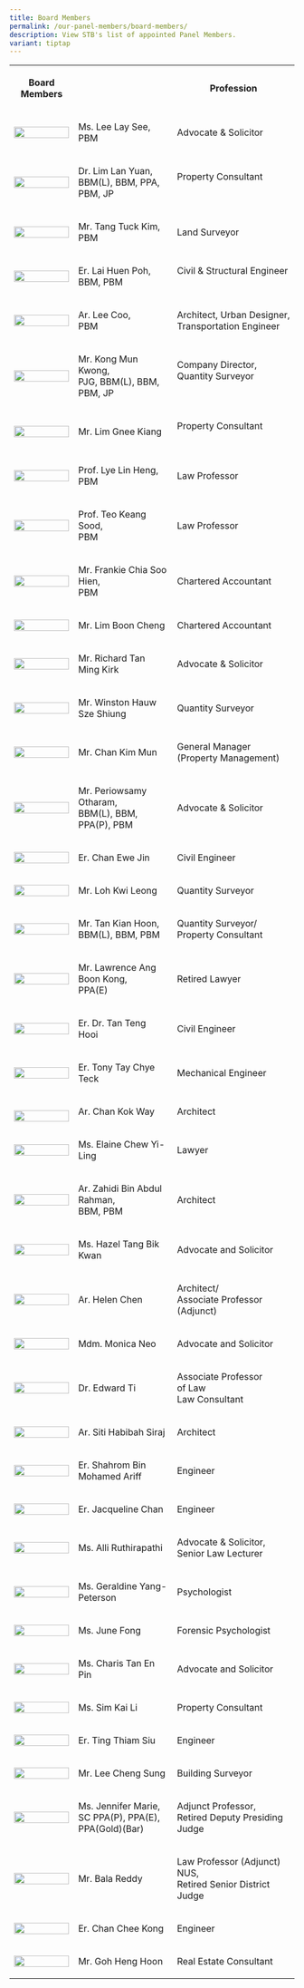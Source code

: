 ```yaml
---
title: Board Members
permalink: /our-panel-members/board-members/
description: View STB's list of appointed Panel Members.
variant: tiptap
---
```

<table style="minWidth: 75px">
<colgroup>
<col>
<col>
<col>
</colgroup>
<tbody>
<tr>
<th rowspan="1" colspan="1">
<p>Board Members</p>
</th>
<th rowspan="1" colspan="1">
<p></p>
</th>
<th rowspan="1" colspan="1">
<p>Profession</p>
</th>
</tr>
<tr>
<td rowspan="1" colspan="1">
<div class="isomer-image-wrapper">
<img style="width: 100%" height="auto" width="100%" alt="" src="/images/Our Panel Members/Leadership/ms-lee-lay-see.jpg">
</div>
</td>
<td rowspan="1" colspan="1">
<p>Ms. Lee Lay See,
<br>PBM</p>
</td>
<td rowspan="1" colspan="1">
<p>Advocate &amp; Solicitor</p>
</td>
</tr>
<tr>
<td rowspan="1" colspan="1">
<div class="isomer-image-wrapper">
<img style="width: 100%" height="auto" width="100%" alt="" src="/images/Our%20Panel%20Members/Board%20of%20Members/dr-lim-lan-yuan.jpg">
</div>
</td>
<td rowspan="1" colspan="1">
<p>Dr. Lim Lan Yuan,
<br>BBM(L), BBM, PPA, PBM,&nbsp;JP</p>
</td>
<td rowspan="1" colspan="1">
<p>Property Consultant &nbsp; &nbsp; &nbsp; &nbsp; &nbsp; &nbsp;&nbsp; &nbsp;
&nbsp; &nbsp; &nbsp;</p>
</td>
</tr>
<tr>
<td rowspan="1" colspan="1">
<div class="isomer-image-wrapper">
<img style="width: 100%" height="auto" width="100%" alt="" src="/images/Our%20Panel%20Members/Board%20of%20Members/mr-tang-tuck-kim.jpg">
</div>
</td>
<td rowspan="1" colspan="1">
<p>Mr. Tang Tuck Kim,
<br>PBM
<br>
</p>
</td>
<td rowspan="1" colspan="1">
<p>Land Surveyor &nbsp; &nbsp; &nbsp;</p>
</td>
</tr>
<tr>
<td rowspan="1" colspan="1">
<div class="isomer-image-wrapper">
<img style="width: 100%" height="auto" width="100%" alt="" src="/images/Our%20Panel%20Members/Board%20of%20Members/mr-lai-huen-poh.jpg">
</div>
</td>
<td rowspan="1" colspan="1">
<p>Er. Lai Huen Poh,
<br>BBM, PBM
<br>
</p>
</td>
<td rowspan="1" colspan="1">
<p>Civil &amp; Structural Engineer &nbsp; &nbsp; &nbsp; &nbsp;&nbsp; &nbsp;
&nbsp; &nbsp; &nbsp; &nbsp; &nbsp; &nbsp; &nbsp;</p>
</td>
</tr>
<tr>
<td rowspan="1" colspan="1">
<div class="isomer-image-wrapper">
<img style="width: 100%" height="auto" width="100%" alt="" src="/images/Our%20Panel%20Members/Board%20of%20Members/mr-lee-coo.jpg">
</div>
</td>
<td rowspan="1" colspan="1">
<p>Ar. Lee Coo,
<br>PBM</p>
</td>
<td rowspan="1" colspan="1">
<p>Architect, Urban Designer,
<br>Transportation Engineer
<br>
</p>
</td>
</tr>
<tr>
<td rowspan="1" colspan="1">
<div class="isomer-image-wrapper">
<img style="width: 100%" height="auto" width="100%" alt="" src="/images/Our%20Panel%20Members/Board%20of%20Members/mr-kong-mun-kwong.jpg">
</div>
</td>
<td rowspan="1" colspan="1">
<p>Mr. Kong Mun Kwong,
<br>PJG, BBM(L), BBM, PBM, JP
<br>
</p>
</td>
<td rowspan="1" colspan="1">
<p>Company Director,
<br>Quantity Surveyor
<br>&nbsp; &nbsp; &nbsp;&nbsp; &nbsp; &nbsp; &nbsp; &nbsp; &nbsp; &nbsp; &nbsp;</p>
</td>
</tr>
<tr>
<td rowspan="1" colspan="1">
<div class="isomer-image-wrapper">
<img style="width: 100%" height="auto" width="100%" alt="" src="/images/Our%20Panel%20Members/Board%20of%20Members/mr-lim-gnee-kiang.jpg">
</div>
</td>
<td rowspan="1" colspan="1">
<p>Mr. Lim Gnee Kiang</p>
</td>
<td rowspan="1" colspan="1">
<p>Property Consultant &nbsp; &nbsp; &nbsp;&nbsp; &nbsp; &nbsp; &nbsp; &nbsp;
&nbsp; &nbsp; &nbsp;</p>
</td>
</tr>
<tr>
<td rowspan="1" colspan="1">
<div class="isomer-image-wrapper">
<img style="width: 100%" height="auto" width="100%" alt="" src="/images/Our%20Panel%20Members/Board%20of%20Members/assoc-prof-lye_lin_heng-v2.jpg">
</div>
</td>
<td rowspan="1" colspan="1">
<p>Prof. Lye Lin Heng,
<br>PBM
<br>
</p>
</td>
<td rowspan="1" colspan="1">
<p>Law Professor</p>
</td>
</tr>
<tr>
<td rowspan="1" colspan="1">
<div class="isomer-image-wrapper">
<img style="width: 100%" height="auto" width="100%" alt="" src="/images/Our%20Panel%20Members/Board%20of%20Members/prof-teo-keang-sood.jpg">
</div>
</td>
<td rowspan="1" colspan="1">
<p>Prof. Teo Keang Sood,
<br>PBM
<br>
</p>
</td>
<td rowspan="1" colspan="1">
<p>Law Professor</p>
</td>
</tr>
<tr>
<td rowspan="1" colspan="1">
<div class="isomer-image-wrapper">
<img style="width: 100%" height="auto" width="100%" alt="" src="/images/Our%20Panel%20Members/Board%20of%20Members/mr-frankie-chia.jpg">
</div>
</td>
<td rowspan="1" colspan="1">
<p>Mr. Frankie Chia Soo Hien,
<br>PBM
<br>
</p>
</td>
<td rowspan="1" colspan="1">
<p>Chartered Accountant</p>
</td>
</tr>
<tr>
<td rowspan="1" colspan="1">
<div class="isomer-image-wrapper">
<img style="width: 100%" height="auto" width="100%" alt="" src="/images/Our%20Panel%20Members/Board%20of%20Members/mr-lim-boon-cheng.jpg">
</div>
</td>
<td rowspan="1" colspan="1">
<p>Mr. Lim Boon Cheng</p>
</td>
<td rowspan="1" colspan="1">
<p>Chartered Accountant</p>
</td>
</tr>
<tr>
<td rowspan="1" colspan="1">
<div class="isomer-image-wrapper">
<img style="width: 100%" height="auto" width="100%" alt="" src="/images/Our%20Panel%20Members/Board%20of%20Members/mr-richard-tan-ming-kirk.jpg">
</div>
</td>
<td rowspan="1" colspan="1">
<p>Mr. Richard Tan Ming Kirk</p>
</td>
<td rowspan="1" colspan="1">
<p>Advocate &amp; Solicitor</p>
</td>
</tr>
<tr>
<td rowspan="1" colspan="1">
<div class="isomer-image-wrapper">
<img style="width: 100%" height="auto" width="100%" alt="" src="/images/Our%20Panel%20Members/Board%20of%20Members/mr-winston-hauw.jpg">
</div>
</td>
<td rowspan="1" colspan="1">
<p>Mr. Winston Hauw Sze Shiung</p>
</td>
<td rowspan="1" colspan="1">
<p>Quantity Surveyor</p>
</td>
</tr>
<tr>
<td rowspan="1" colspan="1">
<div class="isomer-image-wrapper">
<img style="width: 100%" height="auto" width="100%" alt="" src="/images/Our%20Panel%20Members/Board%20of%20Members/mr-chan-kim-mun.jpg">
</div>
</td>
<td rowspan="1" colspan="1">
<p>Mr. Chan Kim Mun</p>
</td>
<td rowspan="1" colspan="1">
<p>General Manager
<br>(Property Management)
<br>
</p>
</td>
</tr>
<tr>
<td rowspan="1" colspan="1">
<div class="isomer-image-wrapper">
<img style="width: 100%" height="auto" width="100%" alt="" src="/images/Our%20Panel%20Members/Board%20of%20Members/mr-periowsamy.jpg">
</div>
</td>
<td rowspan="1" colspan="1">
<p>Mr. Periowsamy Otharam,
<br>BBM(L), BBM, PPA(P), PBM</p>
</td>
<td rowspan="1" colspan="1">
<p>Advocate &amp; Solicitor</p>
</td>
</tr>
<tr>
<td rowspan="1" colspan="1">
<div class="isomer-image-wrapper">
<img style="width: 100%" height="auto" width="100%" alt="" src="/images/Our%20Panel%20Members/Board%20of%20Members/mr-chan-ewe-jin.jpg">
</div>
</td>
<td rowspan="1" colspan="1">
<p>Er. Chan Ewe Jin</p>
</td>
<td rowspan="1" colspan="1">
<p>Civil Engineer</p>
</td>
</tr>
<tr>
<td rowspan="1" colspan="1">
<div class="isomer-image-wrapper">
<img style="width: 100%" height="auto" width="100%" alt="" src="/images/Our%20Panel%20Members/Board%20of%20Members/mr-loh-kwi-leong.jpg">
</div>
</td>
<td rowspan="1" colspan="1">
<p>Mr. Loh Kwi Leong</p>
</td>
<td rowspan="1" colspan="1">
<p>Quantity Surveyor</p>
</td>
</tr>
<tr>
<td rowspan="1" colspan="1">
<div class="isomer-image-wrapper">
<img style="width: 100%" height="auto" width="100%" alt="" src="/images/Our%20Panel%20Members/Board%20of%20Members/mr-tan-kian-hoon.jpg">
</div>
</td>
<td rowspan="1" colspan="1">
<p>Mr. Tan Kian Hoon,
<br>BBM(L), BBM, PBM</p>
</td>
<td rowspan="1" colspan="1">
<p>Quantity Surveyor/
<br>Property Consultant
<br>
</p>
</td>
</tr>
<tr>
<td rowspan="1" colspan="1">
<div class="isomer-image-wrapper">
<img style="width: 100%" height="auto" width="100%" alt="" src="/images/Our%20Panel%20Members/Board%20of%20Members/mr-lawrence-ang.jpg">
</div>
</td>
<td rowspan="1" colspan="1">
<p>Mr. Lawrence Ang Boon Kong,
<br>PPA(E)
<br>
</p>
</td>
<td rowspan="1" colspan="1">
<p>Retired Lawyer</p>
</td>
</tr>
<tr>
<td rowspan="1" colspan="1">
<div class="isomer-image-wrapper">
<img style="width: 100%" height="auto" width="100%" alt="" src="/images/Our%20Panel%20Members/Board%20of%20Members/dr-tan-teng-hooi.jpg">
</div>
</td>
<td rowspan="1" colspan="1">
<p>Er. Dr. Tan Teng Hooi</p>
</td>
<td rowspan="1" colspan="1">
<p>Civil Engineer</p>
</td>
</tr>
<tr>
<td rowspan="1" colspan="1">
<div class="isomer-image-wrapper">
<img style="width: 100%" height="auto" width="100%" alt="" src="/images/Our%20Panel%20Members/Board%20of%20Members/mr-tony-tay-chye-teck.jpg">
</div>
</td>
<td rowspan="1" colspan="1">
<p>Er. Tony Tay Chye Teck</p>
</td>
<td rowspan="1" colspan="1">
<p>Mechanical Engineer</p>
</td>
</tr>
<tr>
<td rowspan="1" colspan="1">
<p></p>
<div class="isomer-image-wrapper">
<img style="width: 100%" height="auto" width="100%" alt="" src="/images/Our Panel Members/Board of Members/mr_chan_kok_way2.bmp">
</div>
</td>
<td rowspan="1" colspan="1">
<p>Ar. Chan Kok Way</p>
</td>
<td rowspan="1" colspan="1">
<p>Architect</p>
</td>
</tr>
<tr>
<td rowspan="1" colspan="1">
<div class="isomer-image-wrapper">
<img style="width: 100%" height="auto" width="100%" alt="" src="/images/Our%20Panel%20Members/Board%20of%20Members/ms-elaine-chew-yi-ling.jpg">
</div>
</td>
<td rowspan="1" colspan="1">
<p>Ms. Elaine Chew Yi-Ling</p>
</td>
<td rowspan="1" colspan="1">
<p>Lawyer</p>
</td>
</tr>
<tr>
<td rowspan="1" colspan="1">
<div class="isomer-image-wrapper">
<img style="width: 100%" height="auto" width="100%" alt="" src="/images/Our%20Panel%20Members/Board%20of%20Members/mr-zahidi-bin-abdul-rahman.jpg">
</div>
</td>
<td rowspan="1" colspan="1">
<p>Ar. Zahidi Bin Abdul Rahman,
<br>BBM, PBM
<br>
</p>
</td>
<td rowspan="1" colspan="1">
<p>Architect</p>
</td>
</tr>
<tr>
<td rowspan="1" colspan="1">
<div class="isomer-image-wrapper">
<img style="width: 100%" height="auto" width="100%" alt="" src="/images/Our%20Panel%20Members/Board%20of%20Members/ms-hazel.jpg">
</div>
</td>
<td rowspan="1" colspan="1">
<p>Ms. Hazel Tang Bik Kwan</p>
</td>
<td rowspan="1" colspan="1">
<p>Advocate and Solicitor</p>
</td>
</tr>
<tr>
<td rowspan="1" colspan="1">
<div class="isomer-image-wrapper">
<img style="width: 100%" height="auto" width="100%" alt="" src="/images/Our%20Panel%20Members/Board%20of%20Members/ms-helen-chen.jpg">
</div>
</td>
<td rowspan="1" colspan="1">
<p>Ar. Helen Chen</p>
</td>
<td rowspan="1" colspan="1">
<p>Architect/
<br>Associate Professor (Adjunct)
<br>
</p>
</td>
</tr>
<tr>
<td rowspan="1" colspan="1">
<div class="isomer-image-wrapper">
<img style="width: 100%" height="auto" width="100%" alt="" src="/images/Our%20Panel%20Members/Board%20of%20Members/mdm-monica-neo.jpg">
</div>
</td>
<td rowspan="1" colspan="1">
<p>Mdm. Monica Neo</p>
</td>
<td rowspan="1" colspan="1">
<p>Advocate and Solicitor</p>
</td>
</tr>
<tr>
<td rowspan="1" colspan="1">
<div class="isomer-image-wrapper">
<img style="width: 100%" height="auto" width="100%" alt="" src="/images/Our%20Panel%20Members/Board%20of%20Members/dr-edward-ti.jpg">
</div>
</td>
<td rowspan="1" colspan="1">
<p>Dr. Edward Ti</p>
</td>
<td rowspan="1" colspan="1">
<p>Associate Professor of&nbsp;Law
<br>Law Consultant</p>
</td>
</tr>
<tr>
<td rowspan="1" colspan="1">
<div class="isomer-image-wrapper">
<img style="width: 100%" height="auto" width="100%" alt="" src="/images/Our%20Panel%20Members/Board%20of%20Members/ar-siti-habibah-siraj.jpg">
</div>
</td>
<td rowspan="1" colspan="1">
<p>Ar. Siti Habibah Siraj</p>
</td>
<td rowspan="1" colspan="1">
<p>Architect</p>
</td>
</tr>
<tr>
<td rowspan="1" colspan="1">
<div class="isomer-image-wrapper">
<img style="width: 100%" height="auto" width="100%" alt="" src="/images/Our%20Panel%20Members/Board%20of%20Members/shahrom-mohamed-ariff.jpg">
</div>
</td>
<td rowspan="1" colspan="1">
<p>Er. Shahrom Bin Mohamed Ariff</p>
</td>
<td rowspan="1" colspan="1">
<p>Engineer</p>
</td>
</tr>
<tr>
<td rowspan="1" colspan="1">
<div class="isomer-image-wrapper">
<img style="width: 100%" height="auto" width="100%" alt="" src="/images/Our%20Panel%20Members/Board%20of%20Members/er-jacqueline-chan.jpg">
</div>
</td>
<td rowspan="1" colspan="1">
<p>Er. Jacqueline Chan</p>
</td>
<td rowspan="1" colspan="1">
<p>Engineer</p>
</td>
</tr>
<tr>
<td rowspan="1" colspan="1">
<div class="isomer-image-wrapper">
<img style="width: 100%" height="auto" width="100%" alt="" src="/images/Our%20Panel%20Members/Board%20of%20Members/alli-ruthirapathi.jpg">
</div>
</td>
<td rowspan="1" colspan="1">
<p>Ms. Alli Ruthirapathi</p>
</td>
<td rowspan="1" colspan="1">
<p>Advocate &amp; Solicitor,
<br>Senior Law Lecturer
<br>
</p>
</td>
</tr>
<tr>
<td rowspan="1" colspan="1">
<div class="isomer-image-wrapper">
<img style="width: 100%" height="auto" width="100%" alt="" src="/images/Our%20Panel%20Members/Board%20of%20Members/geraldine-yang.jpg">
</div>
</td>
<td rowspan="1" colspan="1">
<p>Ms. Geraldine Yang-Peterson</p>
</td>
<td rowspan="1" colspan="1">
<p>Psychologist</p>
</td>
</tr>
<tr>
<td rowspan="1" colspan="1">
<div class="isomer-image-wrapper">
<img style="width: 100%" height="auto" width="100%" alt="" src="/images/Our%20Panel%20Members/Board%20of%20Members/june-fong.jpg">
</div>
</td>
<td rowspan="1" colspan="1">
<p>Ms. June Fong</p>
</td>
<td rowspan="1" colspan="1">
<p>Forensic Psychologist</p>
</td>
</tr>
<tr>
<td rowspan="1" colspan="1">
<div class="isomer-image-wrapper">
<img style="width: 100%" height="auto" width="100%" alt="" src="/images/Our%20Panel%20Members/Board%20of%20Members/charis-tan.jpg">
</div>
</td>
<td rowspan="1" colspan="1">
<p>Ms. Charis Tan En Pin</p>
</td>
<td rowspan="1" colspan="1">
<p>Advocate and Solicitor</p>
</td>
</tr>
<tr>
<td rowspan="1" colspan="1">
<div class="isomer-image-wrapper">
<img style="width: 100%" height="auto" width="100%" alt="" src="/images/Our%20Panel%20Members/Board%20of%20Members/sim-kai-li.jpg">
</div>
</td>
<td rowspan="1" colspan="1">
<p>Ms. Sim Kai Li</p>
</td>
<td rowspan="1" colspan="1">
<p>Property Consultant</p>
</td>
</tr>
<tr>
<td rowspan="1" colspan="1">
<div class="isomer-image-wrapper">
<img style="width: 100%" height="auto" width="100%" alt="" src="/images/Our%20Panel%20Members/Board%20of%20Members/ting-thiam-siu.jpg">
</div>
</td>
<td rowspan="1" colspan="1">
<p>Er. Ting Thiam Siu</p>
</td>
<td rowspan="1" colspan="1">
<p>Engineer</p>
</td>
</tr>
<tr>
<td rowspan="1" colspan="1">
<div class="isomer-image-wrapper">
<img style="width: 100%" height="auto" width="100%" alt="" src="/images/Our%20Panel%20Members/Board%20of%20Members/lee-cheng-sun.jpg">
</div>
</td>
<td rowspan="1" colspan="1">
<p>Mr. Lee Cheng Sung</p>
</td>
<td rowspan="1" colspan="1">
<p>Building Surveyor</p>
</td>
</tr>
<tr>
<td rowspan="1" colspan="1">
<div class="isomer-image-wrapper">
<img style="width: 100%" height="auto" width="100%" alt="" src="/images/Our%20Panel%20Members/Board%20of%20Members/ms-jennifer-marie.jpg">
</div>
</td>
<td rowspan="1" colspan="1">
<p>Ms. Jennifer Marie,
<br>SC PPA(P), PPA(E),
<br>PPA(Gold)(Bar)</p>
</td>
<td rowspan="1" colspan="1">
<p>Adjunct Professor,
<br>Retired Deputy Presiding Judge
<br>
</p>
</td>
</tr>
<tr>
<td rowspan="1" colspan="1">
<div class="isomer-image-wrapper">
<img style="width: 100%" height="auto" width="100%" alt="" src="/images/BR_Photo__01_.jpg">
</div>
</td>
<td rowspan="1" colspan="1">
<p>Mr. Bala Reddy</p>
</td>
<td rowspan="1" colspan="1">
<p>Law Professor (Adjunct) NUS,
<br>Retired Senior District Judge</p>
</td>
</tr>
<tr>
<td rowspan="1" colspan="1">
<div class="isomer-image-wrapper">
<img style="width: 100%" height="auto" width="100%" alt="" src="/images/Our Panel Members/Board of Members/Chan_Chee_Kong.png">
</div>
</td>
<td rowspan="1" colspan="1">
<p>Er. Chan Chee Kong</p>
</td>
<td rowspan="1" colspan="1">
<p>Engineer</p>
<p></p>
</td>
</tr>
<tr>
<td rowspan="1" colspan="1">
<div class="isomer-image-wrapper">
<img style="width: 100%" height="auto" width="100%" alt="" src="/images/Our Panel Members/Board of Members/Goh_Heng_Hoon.png">
</div>
</td>
<td rowspan="1" colspan="1">
<p>Mr. Goh Heng Hoon</p>
</td>
<td rowspan="1" colspan="1">
<p>Real Estate Consultant</p>
<p></p>
</td>
</tr>
</tbody>
</table>
<p></p>